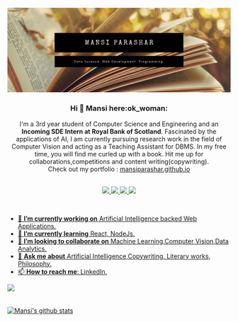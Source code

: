 ![Home](https://github.com/mansiparashar/mansiparashar/blob/master/mansi.png)

<div align="center"><h3>Hi 👋 Mansi here:ok_woman:</div>
<div align="center">I'm a 3rd year student of Computer Science and Engineering and an <b>Incoming SDE Intern at Royal Bank of Scotland</b>. Fascinated by the applications of AI, I am currently pursuing research work in the field of Computer Vision and acting as a Teaching Assistant for DBMS. In my free time, you will find me curled up with a book. Hit me up for collaborations,competitions and content writing(copywriting). 
  <br>
  Check out my portfolio :  <a href="https://mansiparashar.github.io/">mansiparashar.github.io
</div>
<br>
  
<div align="center">
  
![](https://img.shields.io/badge/-Web%20Development-green)
![](https://img.shields.io/badge/-Data%20Science-blue)
![](https://img.shields.io/badge/-C++%20programming-blueviolet)
![](https://img.shields.io/badge/-Content%20Writing-red)

</div>
<br>

- 🔭 **I’m currently working on** Artificial Intelligence backed Web Applications.
- 🌱 **I’m currently learning** React, NodeJs.
- 👯 **I’m looking to collaborate on** Machine Learning,Computer Vision,Data Analytics.
- 💬 **Ask me about** Artificial Intelligence,Copywriting, Literary works, Philosophy.
- 📫 **How to reach me**: <a href="https://www.linkedin.com/in/mansi-parashar-4bb713173/">LinkedIn.

![](https://komarev.com/ghpvc/?username=mansiparashar&color=blueviolet)

<br>
 <img align="center" src="https://github-readme-stats.vercel.app/api?username=mansiparashar&show_icons=true&theme=dark&include_all_commits=true" alt="Mansi's github stats" />

